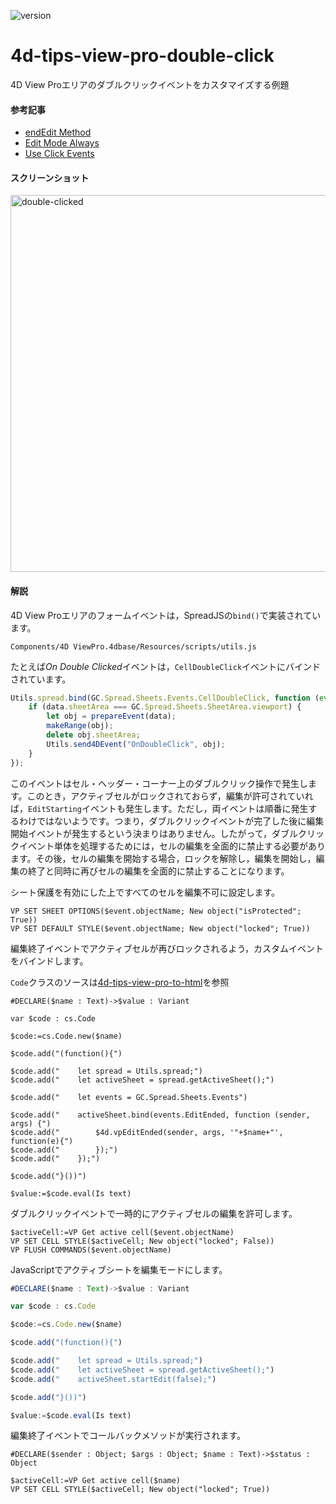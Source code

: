 ![version](https://img.shields.io/badge/version-19%2B-5682DF)

# 4d-tips-view-pro-double-click
4D View Proエリアのダブルクリックイベントをカスタマイズする例題

#### 参考記事

* [endEdit Method](https://www.grapecity.com/spreadjs/docs/v14/online/SpreadJS~GC.Spread.Sheets.Worksheet~endEdit.html)
* [Edit Mode Always](https://www.grapecity.com/spreadjs/docs/v14/online/editmode.html)
* [Use Click Events](https://www.grapecity.com/spreadjs/docs/v14/online/sceventclick.html)

#### スクリーンショット
<img width="603" alt="double-clicked" src="https://user-images.githubusercontent.com/10509075/147033872-df7e0e76-820c-4080-9e1e-454c627b3835.png">

#### 解説

4D View Proエリアのフォームイベントは，SpreadJSの`bind()`で実装されています。

```
Components/4D ViewPro.4dbase/Resources/scripts/utils.js 
```

たとえば*On Double Clicked*イベントは，`CellDoubleClick`イベントにバインドされています。

```js
Utils.spread.bind(GC.Spread.Sheets.Events.CellDoubleClick, function (event, data) {
    if (data.sheetArea === GC.Spread.Sheets.SheetArea.viewport) {
        let obj = prepareEvent(data);
        makeRange(obj);
        delete obj.sheetArea;
        Utils.send4DEvent("OnDoubleClick", obj);
    }
});
```

このイベントはセル・ヘッダー・コーナー上のダブルクリック操作で発生します。このとき，アクティブセルがロックされておらず，編集が許可されていれば，`EditStarting`イベントも発生します。ただし，両イベントは順番に発生するわけではないようです。つまり，ダブルクリックイベントが完了した後に編集開始イベントが発生するという決まりはありません。したがって，ダブルクリックイベント単体を処理するためには，セルの編集を全面的に禁止する必要があります。その後，セルの編集を開始する場合，ロックを解除し，編集を開始し，編集の終了と同時に再びセルの編集を全面的に禁止することになります。

シート保護を有効にした上ですべてのセルを編集不可に設定します。

```4d
VP SET SHEET OPTIONS($event.objectName; New object("isProtected"; True))
VP SET DEFAULT STYLE($event.objectName; New object("locked"; True))
```

編集終了イベントでアクティブセルが再びロックされるよう，カスタムイベントをバインドします。

`Code`クラスのソースは[4d-tips-view-pro-to-html](https://github.com/4D-JP/4d-tips-view-pro-to-html)を参照

```4d
#DECLARE($name : Text)->$value : Variant

var $code : cs.Code

$code:=cs.Code.new($name)

$code.add("(function(){")

$code.add("    let spread = Utils.spread;")
$code.add("    let activeSheet = spread.getActiveSheet();")

$code.add("    let events = GC.Spread.Sheets.Events")

$code.add("    activeSheet.bind(events.EditEnded, function (sender, args) {")
$code.add("        $4d.vpEditEnded(sender, args, '"+$name+"', function(e){")
$code.add("        });")
$code.add("    });")

$code.add("}())")

$value:=$code.eval(Is text)
```

ダブルクリックイベントで一時的にアクティブセルの編集を許可します。

```4d
$activeCell:=VP Get active cell($event.objectName)
VP SET CELL STYLE($activeCell; New object("locked"; False))
VP FLUSH COMMANDS($event.objectName)
```

JavaScriptでアクティブシートを編集モードにします。

```js
#DECLARE($name : Text)->$value : Variant

var $code : cs.Code

$code:=cs.Code.new($name)

$code.add("(function(){")

$code.add("    let spread = Utils.spread;")
$code.add("    let activeSheet = spread.getActiveSheet();")
$code.add("    activeSheet.startEdit(false);")

$code.add("}())")

$value:=$code.eval(Is text)
```

編集終了イベントでコールバックメソッドが実行されます。

```4d
#DECLARE($sender : Object; $args : Object; $name : Text)->$status : Object

$activeCell:=VP Get active cell($name)
VP SET CELL STYLE($activeCell; New object("locked"; True))
```
